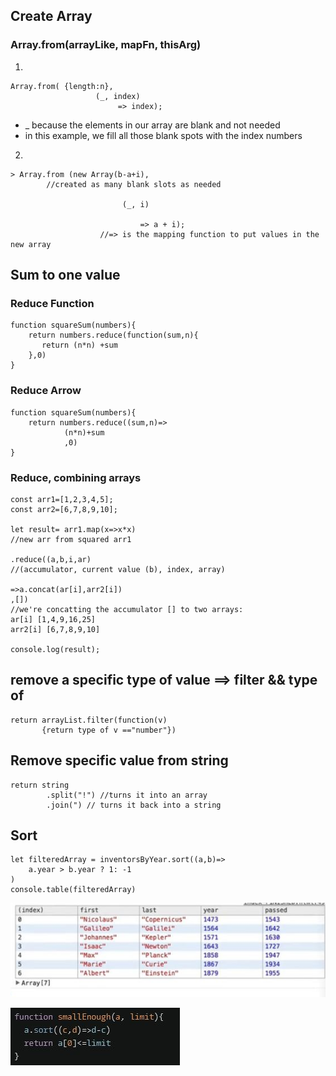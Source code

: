 ## Create Array

### Array.from(arrayLike, mapFn, thisArg)

1.

```
Array.from( {length:n},
                   (_, index)
                        => index);
```

- \_ because the elements in our array are blank and not needed
- in this example, we fill all those blank spots with the index numbers

2.

```
> Array.from (new Array(b-a+i),
        //created as many blank slots as needed

                         (_, i)

                             => a + i);
                    //=> is the mapping function to put values in the new array
```

## Sum to one value

### Reduce Function

```
function squareSum(numbers){
    return numbers.reduce(function(sum,n){
       return (n*n) +sum
    },0)
}
```

### Reduce Arrow

```
function squareSum(numbers){
    return numbers.reduce((sum,n)=>
            (n*n)+sum
            ,0)
}
```

### Reduce, combining arrays

```
const arr1=[1,2,3,4,5];
const arr2=[6,7,8,9,10];

let result= arr1.map(x=>x*x)
//new arr from squared arr1

.reduce((a,b,i,ar)
//(accumulator, current value (b), index, array)

=>a.concat(ar[i],arr2[i])
,[])
//we're concatting the accumulator [] to two arrays:
ar[i] [1,4,9,16,25]
arr2[i] [6,7,8,9,10]

console.log(result);
```

## remove a specific type of value ==> filter && type of

```
return arrayList.filter(function(v)
       {return type of v =="number"})
```

## Remove specific value from string

```
return string
        .split("!") //turns it into an array
        .join(") // turns it back into a string

```

## Sort

```
let filteredArray = inventorsByYear.sort((a,b)=>
    a.year > b.year ? 1: -1
)
console.table(filteredArray)
```

![Alt text](image-3.png)

![Alt text](image-10.png)
